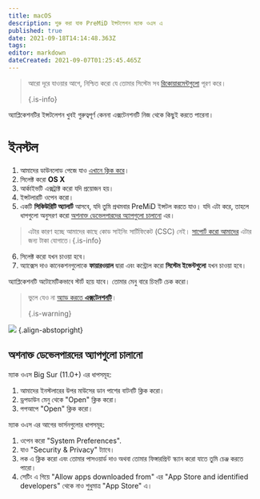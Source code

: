 ```yaml
---
title: macOS
description: শুরু করা যাক PreMiD ইন্সটলেশন ম্যাক ওএস এ
published: true
date: 2021-09-18T14:14:48.363Z
tags:
editor: markdown
dateCreated: 2021-09-07T01:25:45.465Z
---
```


> আরো দূরে যাওয়ার আগে, নিশ্চিত করো যে তোমার সিস্টেম সব [রিকোয়ারমেন্টগুলো](/install/requirements) পূরণ করে। 
> 
> {.is-info}

অ্যাপ্লিকেশনটির ইন্সটলেশন খুবই গুরুত্বপূর্ণ কেননা এক্সটেনশনটি নিজ থেকে কিছুই করতে পারেনা।

# ইনস্টল
1. আমাদের ডাউনলোড পেজে যাও [এখানে ক্লিক করে](https://premid.app/downloads)।
2. সিলেক্ট করো **OS X**
3. আর্কাইভটি এক্সট্রাক্ট করো যদি প্রয়োজন হয়।
4. ইন্সটলারটি ওপেন করো।
5. একটি **সিকিউরিটি অ্যালার্ট** আসবে, যদি তুমি প্রথমবার PreMiD ইন্সটল করতে যাও। যদি এটা করে, তাহলে ধাপগুলো অনুসরণ করো [অশনাক্ত ডেভেলপারদের অ্যাপগুলো চালানো](https://docs.premid.app/install/macos#allow-apps-from-unidentified-developers) এর।
> এটার কারণ হচ্ছে আমাদের কাছে কোড সাইনিং সার্টিফিকেট (CSC) নেই। [সাপোর্ট করো আমাদের](https://www.patreon.com/Timeraa) এটার জন্য টাকা যোগাতে।{.is-info}
6. সিলেক্ট করো যখন চাওয়া হবে।
7. অ্যাক্সেস দাও কানেকশনগুলোকে **ফায়ারওয়াল** দ্বারা এবং কন্ট্রোল করো **সিস্টেম ইভেন্টগুলো** যখন চাওয়া হবে।

অ্যাপ্লিকেশনটি অটোমেটিকভাবে স্টার্ট হয়ে যাবে। তোমার মেনু বারে চিহ্নটি চেক করো।

> ভুলে যেও না [অ্যাড করতে **এক্সটেনশনটি**](/install)। 
> 
> {.is-warning}

![](https://img.icons8.com/color/2x/mac-logo.png) {.align-abstopright}

## অশনাক্ত ডেভেলপারদের অ্যাপগুলো চালানো
ম্যাক ওএস Big Sur (11.0+) এর ধাপসমূহ:
1. আমাদের ইনস্টলারের উপর মাউসের ডান পাশের বাটনটি ক্লিক করো।
2. ড্রপডাউন মেনু থেকে "Open" ক্লিক করো।
3. পপআপে "Open" ক্লিক করো।

ম্যাক ওএস এর আগের ভার্সনগুলোর ধাপসমূহ:
1. ওপেন করো "System Preferences".
2. যাও "Security & Privacy" ট্যাবে।
3. লক এ ক্লিক করো এবং তোমার পাসওয়ার্ড দাও অথবা তোমার ফিঙ্গারপ্রিন্ট স্ক্যান করো যাতে তুমি চেঞ্জ করতে পারো।
4. সেটিং এ গিয়ে "Allow apps downloaded from" এর "App Store and identified developers" থেকে নাও শুধুমাত্র "App Store" এ।